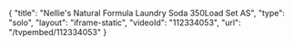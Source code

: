 {
    "title": "Nellie's Natural Formula Laundry Soda 350Load Set AS",
    "type": "solo",
    "layout": "iframe-static",
    "videoId": "112334053",
    "url": "\/tvpembed\/112334053"
}